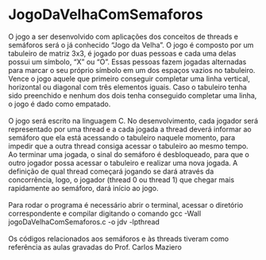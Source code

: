 # JogoDaVelhaComSemaforos

O jogo a ser desenvolvido com aplicações dos conceitos de threads e semáforos será o já conhecido “Jogo da Velha”. O jogo é composto por um tabuleiro de matriz 3x3, é jogado por duas pessoas e cada uma delas possui um símbolo, “X” ou “O”. Essas pessoas fazem jogadas alternadas para marcar o seu próprio símbolo em um dos espaços vazios no tabuleiro. Vence o jogo aquele que primeiro conseguir completar uma linha vertical, horizontal ou diagonal com três elementos iguais. Caso o tabuleiro tenha sido preenchido e nenhum dos dois tenha conseguido completar uma linha, o jogo é dado como empatado.</br></br>
O jogo será escrito na linguagem C. No desenvolvimento, cada jogador será representado por uma thread e a cada jogada a thread deverá informar ao semáforo que ela está acessando o tabuleiro naquele momento, para impedir que a outra thread consiga acessar o tabuleiro ao mesmo tempo. Ao terminar uma jogada, o sinal do semáforo é desbloqueado, para que o outro jogador possa acessar o tabuleiro e realizar uma nova jogada. A definição de qual thread começará jogando se dará através da concorrência, logo, o jogador (thread 0 ou thread 1) que chegar mais rapidamente ao semáforo, dará início ao jogo.</br></br>
Para rodar o programa é necessário abrir o terminal, acessar o diretório correspondente e compilar digitando o comando gcc -Wall jogoDaVelhaComSemaforos.c -o jdv -lpthread</br></br>
Os códigos relacionados aos semáforos e às threads tiveram como referência as aulas gravadas do Prof. Carlos Maziero</br></br>


